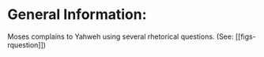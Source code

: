 # General Information:

Moses complains to Yahweh using several rhetorical questions. (See: [[figs-rquestion]])
